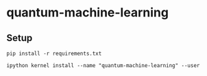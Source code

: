 # quantum-machine-learning

## Setup

```commandline
pip install -r requirements.txt
```

``
ipython kernel install --name "quantum-machine-learning" --user
``

